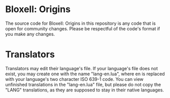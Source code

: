 # Bloxell: Origins
The source code for Bloxell: Origins in this repository is any code that is open for community changes. Please be respectful of the code's format if you make any changes.
# Translators
Translators may edit their language's file. If your language's file does not exist, you may create one with the name "lang-en.lua", where en is replaced with your language's two character ISO 639-1 code. You can view unfinished translations in the "lang-en.lua" file, but please do not copy the "LANG" translations, as they are supposed to stay in their native languages.
